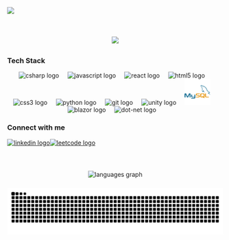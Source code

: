 <div align="left">
  <img src="https://visitor-badge.laobi.icu/badge?page_id=marcusk00.marcusk00.visitor-badge"  />
</div>
<div align="center"><h1 align="center"><img src="https://readme-typing-svg.demolab.com/?font=Fira+Code&weight=600&size=24&pause=1000&color=FFA07A&center=true&vCenter=true&width=435&multiline=true&lines=Welcome,%20I%27m%20Marcus!;"/></h1>

</div>

<div align="center">
  <h3 align="left">Tech Stack</h3>
  <img src="https://cdn.jsdelivr.net/gh/devicons/devicon/icons/csharp/csharp-original.svg" height="60" alt="csharp logo"  />
  <img width="12" />
  <img src="https://cdn.jsdelivr.net/gh/devicons/devicon/icons/javascript/javascript-original.svg" height="60" alt="javascript logo"  />
  <img width="12" />
  <img src="https://cdn.jsdelivr.net/gh/devicons/devicon/icons/react/react-original.svg" height="60" alt="react logo"  />
  <img width="12" />
  <img src="https://cdn.jsdelivr.net/gh/devicons/devicon/icons/html5/html5-original.svg" height="60" alt="html5 logo"  />
  <img width="12" />
  <img src="https://cdn.jsdelivr.net/gh/devicons/devicon/icons/css3/css3-original.svg" height="60" alt="css3 logo"  />
  <img width="12" />
  <img src="https://cdn.jsdelivr.net/gh/devicons/devicon/icons/python/python-original.svg" height="60" alt="python logo"  />
  <img width="12" />
  <img src="https://cdn.jsdelivr.net/gh/devicons/devicon/icons/git/git-original.svg" height="60" alt="git logo"  />
  <img width="12" />
  <img src="https://www.vectorlogo.zone/logos/unity3d/unity3d-icon.svg" height="60" alt="unity logo"  />
  <img width="12" />
  <img src="https://raw.githubusercontent.com/devicons/devicon/master/icons/mysql/mysql-original-wordmark.svg" height="60" alt="sql logo"  />
  <img width="12" />
  <img src="https://cdn.jsdelivr.net/gh/devicons/devicon/icons/blazor/blazor-original.svg" height="60" alt="blazor logo"  />
  <img width="12" />
  <img src="https://cdn.jsdelivr.net/gh/devicons/devicon/icons/dot-net/dot-net-plain.svg" height="60" alt="dot-net logo"  />
  <img width="12" />
</div>
  <h3>Connect with me</h3>

<div align="left">
  <a href="https://www.linkedin.com/in/marcus-kristensen-620372162/" target="_blank"><img src="https://img.shields.io/static/v1?message=LinkedIn&logo=linkedin&label=&color=0077B5&logoColor=white&labelColor=&style=for-the-badge" height="25" alt="linkedin logo"/></a><a href="https://leetcode.com/u/MarcusK00/" target="_blank"><img src="https://img.shields.io/static/v1?message=Leetcode&logo=Leetcode&label=&color=f89f1b&logoColor=white&labelColor=&style=for-the-badge" height="25" alt="leetcode logo"/></a>
</div>



<br clear="both">

<p align="left"></p>

###

<br clear="both">

<div align="center">
  <img src="https://github-readme-stats.vercel.app/api/top-langs?username=marcusk00&locale=en&hide_title=true&layout=compact&card_width=320&langs_count=5&theme=dracula&hide_border=true&order=2" height="150" alt="languages graph"  />
</div>

###

###

<picture>
  <source media="(prefers-color-scheme: dark)" srcset="https://raw.githubusercontent.com/murtazanoori/murtazanoori/output/pacman-contribution-graph-dark.svg">
  <source media="(prefers-color-scheme: light)" srcset="https://raw.githubusercontent.com/murtazanoori/murtazanoori/output/pacman-contribution-graph.svg">
  <img alt="Pac-Man contribution graph" src="https://raw.githubusercontent.com/murtazanoori/murtazanoori/output/pacman-contribution-graph.svg">
</picture>



###
